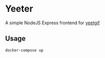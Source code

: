 # Yeeter #

A simple NodeJS Express frontend for [yeetgif](https://github.com/sgreben/yeetgif)

## Usage ##

`docker-compose up`